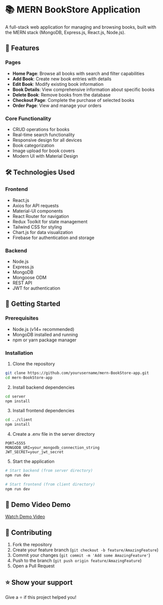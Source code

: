 # 📚 MERN BookStore Application

A full-stack web application for managing and browsing books, built with the MERN stack (MongoDB, Express.js, React.js, Node.js).

## 🚀 Features

### Pages
- **Home Page**: Browse all books with search and filter capabilities
- **Add Book**: Create new book entries with details
- **Edit Book**: Modify existing book information
- **Book Details**: View comprehensive information about specific books
- **Delete Book**: Remove books from the database
- **Checkout Page**: Complete the purchase of selected books
- **Order Page**: View and manage your orders

### Core Functionality
- CRUD operations for books
- Real-time search functionality
- Responsive design for all devices
- Book categorization
- Image upload for book covers
- Modern UI with Material Design

## 🛠️ Technologies Used

### Frontend
- React.js
- Axios for API requests
- Material-UI components
- React Router for navigation
- Redux Toolkit for state management
- Tailwind CSS for styling
- Chart.js for data visualization
- Firebase for authentication and storage

### Backend
- Node.js
- Express.js
- MongoDB
- Mongoose ODM
- REST API
- JWT for authentication

## 🏁 Getting Started

### Prerequisites
- Node.js (v14+ recommended)
- MongoDB installed and running
- npm or yarn package manager

### Installation

1. Clone the repository
```bash
git clone https://github.com/yourusername/mern-BookStore-app.git
cd mern-BookStore-app
```

2. Install backend dependencies
```bash
cd server
npm install
```

3. Install frontend dependencies
```bash
cd ../client
npm install
```

4. Create a .env file in the server directory
```env
PORT=5555
MONGODB_URI=your_mongodb_connection_string
JWT_SECRET=your_jwt_secret
```

5. Start the application
```bash
# Start backend (from server directory)
npm run dev

# Start frontend (from client directory)
npm run dev
```

## 🎥 Demo Video Demo

[Watch Demo Video](your-demo-video-url)

## 🤝 Contributing

1. Fork the repository
2. Create your feature branch (`git checkout -b feature/AmazingFeature`)
3. Commit your changes (`git commit -m 'Add some AmazingFeature'`)
4. Push to the branch (`git push origin feature/AmazingFeature`)
5. Open a Pull Request

## ⭐️ Show your support

Give a ⭐️ if this project helped you!
